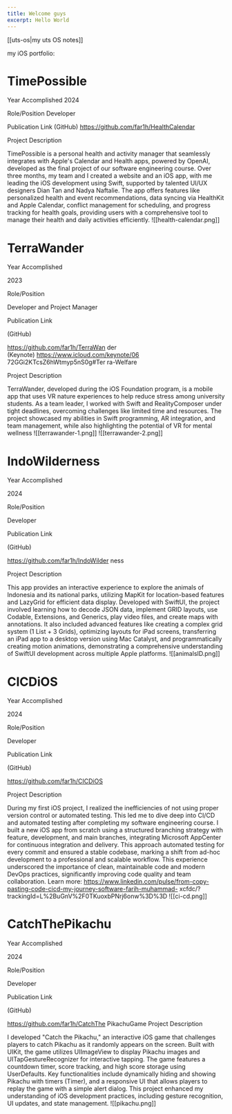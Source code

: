 ```yaml
---
title: Welcome guys
excerpt: Hello World
---
```

[[uts-os|my uts OS notes]] 
 
my iOS portfolio:
# TimePossible

Year Accomplished
2024

Role/Position
Developer

Publication Link
(GitHub) https://github.com/far1h/HealthCalendar

Project Description

TimePossible is a personal health and activity manager that seamlessly integrates with Apple's Calendar and Health apps, powered by OpenAI, developed as the final project of our software engineering course. Over three months, my team and I created a website and an iOS app, with me leading the iOS development using Swift, supported by talented UI/UX designers Dian Tan and Nadya Naftalie. The app offers features like personalized health and event recommendations, data syncing via HealthKit and Apple Calendar, conflict management for scheduling, and progress tracking for health goals, providing users with a comprehensive tool to manage their health and daily activities efficiently.
![[health-calendar.png]]

# TerraWander

Year Accomplished

2023

Role/Position

Developer and Project Manager

Publication Link

(GitHub)

https://github.com/far1h/TerraWan der  
(Keynote) https://www.icloud.com/keynote/06 72GGi2KTcsZ6hWtmyp5nS0g#Ter ra-Welfare

Project Description

TerraWander, developed during the iOS Foundation program, is a mobile app that uses VR nature experiences to help reduce stress among university students. As a team leader, I worked with Swift and RealityComposer under tight deadlines, overcoming challenges like limited time and resources. The project showcased my abilities in Swift programming, AR integration, and team management, while also highlighting the potential of VR for mental wellness
![[terrawander-1.png]]
![[terrawander-2.png]]
# IndoWilderness

Year Accomplished

2024

Role/Position

Developer

Publication Link

(GitHub)

https://github.com/far1h/IndoWilder ness

Project Description

This app provides an interactive experience to explore the animals of Indonesia and its national parks, utilizing MapKit for location-based features and LazyGrid for efficient data display. Developed with SwiftUI, the project involved learning how to decode JSON data, implement GRID layouts, use Codable, Extensions, and Generics, play video files, and create maps with annotations. It also included advanced features like creating a complex grid system (1 List + 3 Grids), optimizing layouts for iPad screens, transferring an iPad app to a desktop version using Mac Catalyst, and programmatically creating motion animations, demonstrating a comprehensive understanding of SwiftUI development across multiple Apple platforms.
![[animalsID.png]]


# CICDiOS

Year Accomplished

2024

Role/Position

Developer

Publication Link

(GitHub)

https://github.com/far1h/CICDiOS

Project Description

During my first iOS project, I realized the inefficiencies of not using proper version control or automated testing. This led me to dive deep into CI/CD and automated testing after completing my software engineering course. I built a new iOS app from scratch using a structured branching strategy with feature, development, and main branches, integrating Microsoft AppCenter for continuous integration and delivery. This approach automated testing for every commit and ensured a stable codebase, marking a shift from ad-hoc development to a professional and scalable workflow. This experience underscored the importance of clean, maintainable code and modern DevOps practices, significantly improving code quality and team collaboration. Learn more: https://www.linkedin.com/pulse/from-copy-pasting-code-cicd-my-journey-software-farih-muhammad- xcfdc/?trackingId=L%2BuGnV%2F0TKuoxbPNrj6onw%3D%3D
![[ci-cd.png]]
# CatchThePikachu

Year Accomplished

2024

Role/Position

Developer

Publication Link

(GitHub)

https://github.com/far1h/CatchThe PikachuGame
Project Description

I developed "Catch the Pikachu," an interactive iOS game that challenges players to catch Pikachu as it randomly appears on the screen. Built with UIKit, the game utilizes UIImageView to display Pikachu images and UITapGestureRecognizer for interactive tapping. The game features a countdown timer, score tracking, and high score storage using UserDefaults. Key functionalities include dynamically hiding and showing Pikachu with timers (Timer), and a responsive UI that allows players to replay the game with a simple alert dialog. This project enhanced my understanding of iOS development practices, including gesture recognition, UI updates, and state management.
![[pikachu.png]]


<!--
Publish your Obsidian Notes with a highly customizable Next.JS blog starter template. Features:
- Supports most Obsidian syntax (e.g. Link Previews,  Links, etc.). Uses [obsidian-export](https://github.com/zoni/obsidian-export).
- URLs are based on folder structure
- Backlinks can be added outside of the markdown files (using the [PreviewLink](https://github.com/matthewwong525/linked-blog-starter/blob/main/components/misc/preview-link.tsx) component)
- Full-text search

## [[how-linked-blog-starter-works|How it works]]
![[how-linked-blog-starter-works]]

## Getting Started
### [[home|Demo]]
Additionally, you can deploy the example using [Vercel](https://vercel.com/new/git/external?repository-url=https://github.com/matthewwong525/linked-blog-starter&project-name=linked-blog-starter&repository-name=linked-blog-starter) or preview live with [StackBlitz](https://stackblitz.com/github/matthewwong525/linked-blog-starter)

### [[publish-your-obsidian-notes-with-linked-blog-starter|Publish your Obsidian Vault]]
Click the link above to find out how to publish your own notes!

### [[deploy-a-custom-linked-blog-starter|Customize this template]]
Here is an example of how I [forked this repo](https://github.com/fleetingnotes/fleeting-notes-website) to create a landing page for [Fleeting Notes](https://www.fleetingnotes.app/).

![[fn-website-demo.gif]]


